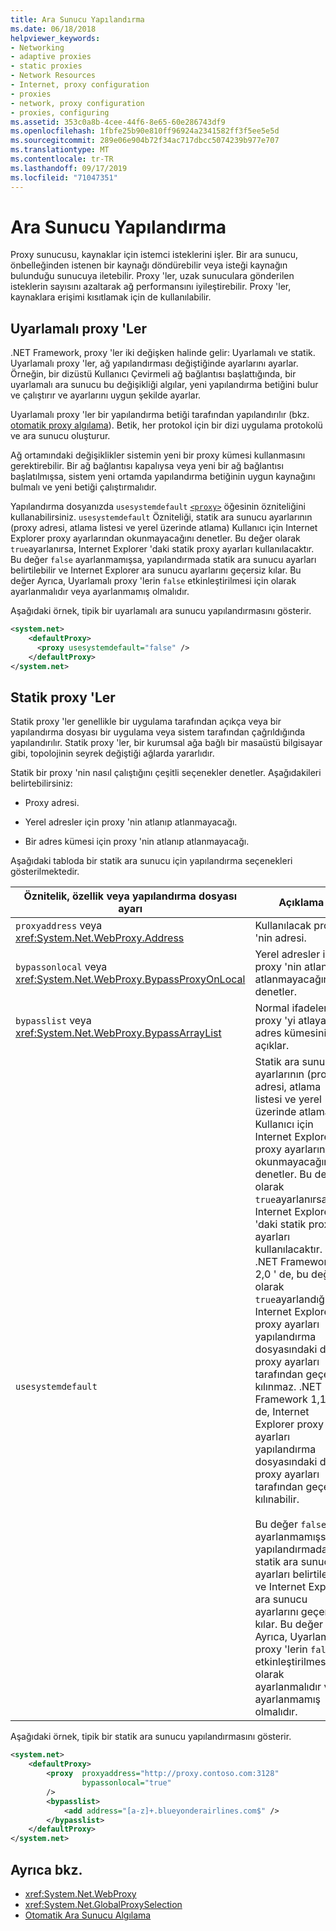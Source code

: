```yaml
---
title: Ara Sunucu Yapılandırma
ms.date: 06/18/2018
helpviewer_keywords:
- Networking
- adaptive proxies
- static proxies
- Network Resources
- Internet, proxy configuration
- proxies
- network, proxy configuration
- proxies, configuring
ms.assetid: 353c0a8b-4cee-44f6-8e65-60e286743df9
ms.openlocfilehash: 1fbfe25b90e810ff96924a2341582ff3f5ee5e5d
ms.sourcegitcommit: 289e06e904b72f34ac717dbcc5074239b977e707
ms.translationtype: MT
ms.contentlocale: tr-TR
ms.lasthandoff: 09/17/2019
ms.locfileid: "71047351"
---
```

# <a name="proxy-configuration"></a>Ara Sunucu Yapılandırma
Proxy sunucusu, kaynaklar için istemci isteklerini işler. Bir ara sunucu, önbelleğinden istenen bir kaynağı döndürebilir veya isteği kaynağın bulunduğu sunucuya iletebilir. Proxy 'ler, uzak sunuculara gönderilen isteklerin sayısını azaltarak ağ performansını iyileştirebilir. Proxy 'ler, kaynaklara erişimi kısıtlamak için de kullanılabilir.  
  
## <a name="adaptive-proxies"></a>Uyarlamalı proxy 'Ler  
 .NET Framework, proxy 'ler iki değişken halinde gelir: Uyarlamalı ve statik. Uyarlamalı proxy 'ler, ağ yapılandırması değiştiğinde ayarlarını ayarlar. Örneğin, bir dizüstü Kullanıcı Çevirmeli ağ bağlantısı başlattığında, bir uyarlamalı ara sunucu bu değişikliği algılar, yeni yapılandırma betiğini bulur ve çalıştırır ve ayarlarını uygun şekilde ayarlar.  
  
 Uyarlamalı proxy 'ler bir yapılandırma betiği tarafından yapılandırılır (bkz. [otomatik proxy algılama](automatic-proxy-detection.md)). Betik, her protokol için bir dizi uygulama protokolü ve ara sunucu oluşturur.  
  
 Ağ ortamındaki değişiklikler sistemin yeni bir proxy kümesi kullanmasını gerektirebilir. Bir ağ bağlantısı kapalıysa veya yeni bir ağ bağlantısı başlatılmışsa, sistem yeni ortamda yapılandırma betiğinin uygun kaynağını bulmalı ve yeni betiği çalıştırmalıdır.  
  
 Yapılandırma dosyanızda `usesystemdefault` [`<proxy>`](../configure-apps/file-schema/network/proxy-element-network-settings.md) öğesinin özniteliğini kullanabilirsiniz. `usesystemdefault` Özniteliği, statik ara sunucu ayarlarının (proxy adresi, atlama listesi ve yerel üzerinde atlama) Kullanıcı için Internet Explorer proxy ayarlarından okunmayacağını denetler. Bu değer olarak `true`ayarlanırsa, Internet Explorer 'daki statik proxy ayarları kullanılacaktır. Bu değer `false` ayarlanmamışsa, yapılandırmada statik ara sunucu ayarları belirtilebilir ve Internet Explorer ara sunucu ayarlarını geçersiz kılar. Bu değer Ayrıca, Uyarlamalı proxy 'lerin `false` etkinleştirilmesi için olarak ayarlanmalıdır veya ayarlanmamış olmalıdır.  
  
 Aşağıdaki örnek, tipik bir uyarlamalı ara sunucu yapılandırmasını gösterir.  
  
```xml  
<system.net>  
    <defaultProxy>  
      <proxy usesystemdefault="false" />
    </defaultProxy>  
</system.net>  
```  
  
## <a name="static-proxies"></a>Statik proxy 'Ler  
 Statik proxy 'ler genellikle bir uygulama tarafından açıkça veya bir yapılandırma dosyası bir uygulama veya sistem tarafından çağrıldığında yapılandırılır. Statik proxy 'ler, bir kurumsal ağa bağlı bir masaüstü bilgisayar gibi, topolojinin seyrek değiştiği ağlarda yararlıdır.  
  
 Statik bir proxy 'nin nasıl çalıştığını çeşitli seçenekler denetler. Aşağıdakileri belirtebilirsiniz:  
  
- Proxy adresi.  
  
- Yerel adresler için proxy 'nin atlanıp atlanmayacağı.  
  
- Bir adres kümesi için proxy 'nin atlanıp atlanmayacağı.  
  
 Aşağıdaki tabloda bir statik ara sunucu için yapılandırma seçenekleri gösterilmektedir.  
  
|Öznitelik, özellik veya yapılandırma dosyası ayarı|Açıklama|  
|--------------------------------------------------------|-----------------|  
|`proxyaddress` veya <xref:System.Net.WebProxy.Address>|Kullanılacak proxy 'nin adresi.|  
|`bypassonlocal` veya <xref:System.Net.WebProxy.BypassProxyOnLocal>|Yerel adresler için proxy 'nin atlanıp atlanmayacağını denetler.|  
|`bypasslist` veya <xref:System.Net.WebProxy.BypassArrayList>|Normal ifadelerle, proxy 'yi atlayan bir adres kümesini açıklar.|  
|`usesystemdefault`|Statik ara sunucu ayarlarının (proxy adresi, atlama listesi ve yerel üzerinde atlama) Kullanıcı için Internet Explorer proxy ayarlarından okunmayacağını denetler. Bu değer olarak `true`ayarlanırsa, Internet Explorer 'daki statik proxy ayarları kullanılacaktır. .NET Framework 2,0 ' de, bu değer olarak `true`ayarlandığında, Internet Explorer proxy ayarları yapılandırma dosyasındaki diğer proxy ayarları tarafından geçersiz kılınmaz. .NET Framework 1,1 ' de, Internet Explorer proxy ayarları yapılandırma dosyasındaki diğer proxy ayarları tarafından geçersiz kılınabilir.<br /><br /> Bu değer `false` ayarlanmamışsa, yapılandırmada statik ara sunucu ayarları belirtilebilir ve Internet Explorer ara sunucu ayarlarını geçersiz kılar. Bu değer Ayrıca, Uyarlamalı proxy 'lerin `false` etkinleştirilmesi için olarak ayarlanmalıdır veya ayarlanmamış olmalıdır.|  
  
 Aşağıdaki örnek, tipik bir statik ara sunucu yapılandırmasını gösterir.  
  
```xml  
<system.net>  
    <defaultProxy>  
        <proxy  proxyaddress="http://proxy.contoso.com:3128"  
                bypassonlocal="true"  
        />  
        <bypasslist>  
            <add address="[a-z]+.blueyonderairlines.com$" />  
        </bypasslist>  
    </defaultProxy>  
</system.net>  
```  
  
## <a name="see-also"></a>Ayrıca bkz.

- <xref:System.Net.WebProxy>
- <xref:System.Net.GlobalProxySelection>
- [Otomatik Ara Sunucu Algılama](automatic-proxy-detection.md)
